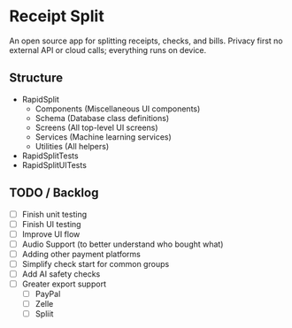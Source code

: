 # Receipt Split
An open source app for splitting receipts, checks, and bills. Privacy first no external API or cloud calls; everything runs on device.

## Structure
- RapidSplit
  - Components (Miscellaneous UI components)
  - Schema (Database class definitions)
  - Screens (All top-level UI screens)
  - Services (Machine learning services) 
  - Utilities (All helpers)
- RapidSplitTests
- RapidSplitUITests

## TODO / Backlog
- [ ] Finish unit testing
- [ ] Finish UI testing
- [ ] Improve UI flow
- [ ] Audio Support (to better understand who bought what)
- [ ] Adding other payment platforms
- [ ] Simplify check start for common groups
- [ ] Add AI safety checks
- [ ] Greater export support
  - [ ] PayPal
  - [ ] Zelle
  - [ ] Spliit
